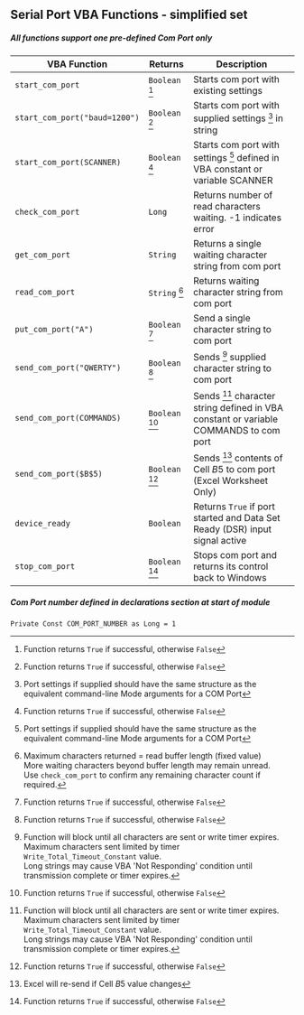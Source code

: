 ## Serial Port VBA Functions - simplified set

##### All functions support one pre-defined Com Port only

| VBA Function                   |    Returns     | Description                                                                           |
| -------------------------------|----------------|---------------------------------------------------------------------------------------|
| `start_com_port`               | `Boolean` [^1] | Starts com port with existing settings                                                |
| `start_com_port("baud=1200")`  | `Boolean` [^1] | Starts com port with supplied settings [^5] in string                                 |
| `start_com_port(SCANNER)`      | `Boolean` [^1] | Starts com port with settings [^5] defined in VBA constant or variable SCANNER        |
| `check_com_port`               | `Long`         | Returns number of read characters waiting. -1 indicates error                         |
| `get_com_port`                 | `String`       | Returns a single waiting character string from com port                               |
| `read_com_port`                | `String`  [^3] | Returns waiting character string from com port                                        |
| `put_com_port("A")`            | `Boolean` [^1] | Send a single character string to com port                                            |
| `send_com_port("QWERTY")`      | `Boolean` [^1] | Sends [^2] supplied character string to com port                                      |
| `send_com_port(COMMANDS)`      | `Boolean` [^1] | Sends [^2] character string defined in VBA constant or variable COMMANDS to com port  |
| `send_com_port($B$5)`          | `Boolean` [^1] | Sends [^4] contents of Cell $B$5 to com port (Excel Worksheet Only)                   |
| `device_ready`                 | `Boolean`      | Returns `True` if port started and Data Set Ready (DSR) input signal active           |
| `stop_com_port`                | `Boolean` [^1] | Stops com port and returns its control back to Windows                                |

##### Com Port number defined in declarations section at start of module   
`Private Const COM_PORT_NUMBER as Long = 1`    

[^1]: Function returns `True` if successful, otherwise `False`  

[^2]: Function will block until all characters are sent or write timer expires.  
      Maximum characters sent limited by timer `Write_Total_Timeout_Constant` value.   
      Long strings may cause VBA 'Not Responding' condition until transmission complete or timer expires.    
      
[^3]: Maximum characters returned = read buffer length (fixed value)    
      More waiting characters beyond buffer length may remain unread.   
      Use `check_com_port` to confirm any remaining character count if required.   
      
[^4]:  Excel will re-send if Cell $B$5 value changes     
      
[^5]: Port settings if supplied should have the same structure as the equivalent command-line Mode arguments for a COM Port
